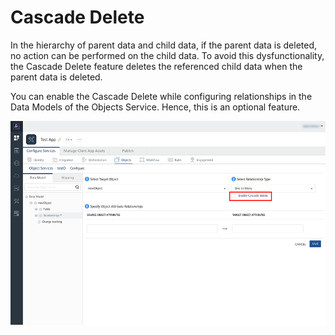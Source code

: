 
Cascade Delete
==============

In the hierarchy of parent data and child data, if the parent data is deleted, no action can be performed on the child data. To avoid this dysfunctionality, the Cascade Delete feature deletes the referenced child data when the parent data is deleted.

You can enable the Cascade Delete while configuring relationships in the Data Models of the Objects Service. Hence, this is an optional feature.

![](Resources/Images/Cascade_Delete_690x378.png)
